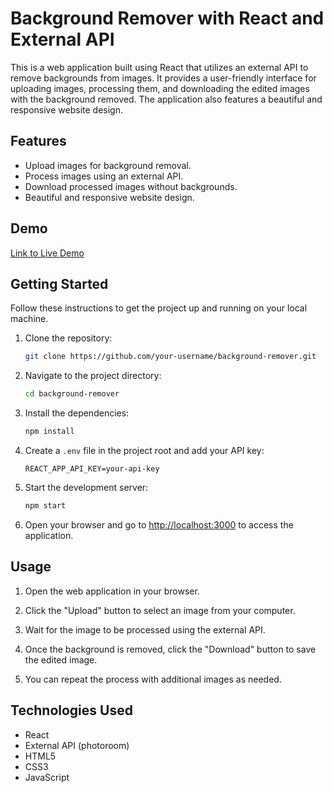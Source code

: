# Background Remover with React and External API
This is a web application built using React that utilizes an external API to remove backgrounds from images. It provides a user-friendly interface for uploading images, processing them, and downloading the edited images with the background removed. The application also features a beautiful and responsive website design.

## Features
- Upload images for background removal.
- Process images using an external API.
- Download processed images without backgrounds.
- Beautiful and responsive website design.

## Demo
[Link to Live Demo](https://background-remover-h3yd.vercel.app/)

## Getting Started
Follow these instructions to get the project up and running on your local machine.

1. Clone the repository:
   ```bash
   git clone https://github.com/your-username/background-remover.git
   ```

2. Navigate to the project directory:
   ```bash
   cd background-remover
   ```

3. Install the dependencies:
   ```bash
   npm install
   ```

4. Create a `.env` file in the project root and add your API key:

   ```
   REACT_APP_API_KEY=your-api-key
   ```

5. Start the development server:
   ```bash
   npm start
   ```

6. Open your browser and go to [http://localhost:3000](http://localhost:3000) to access the application.

## Usage
1. Open the web application in your browser.

2. Click the "Upload" button to select an image from your computer.

3. Wait for the image to be processed using the external API.

4. Once the background is removed, click the "Download" button to save the edited image.

5. You can repeat the process with additional images as needed.

## Technologies Used
- React
- External API (photoroom)
- HTML5
- CSS3
- JavaScript

